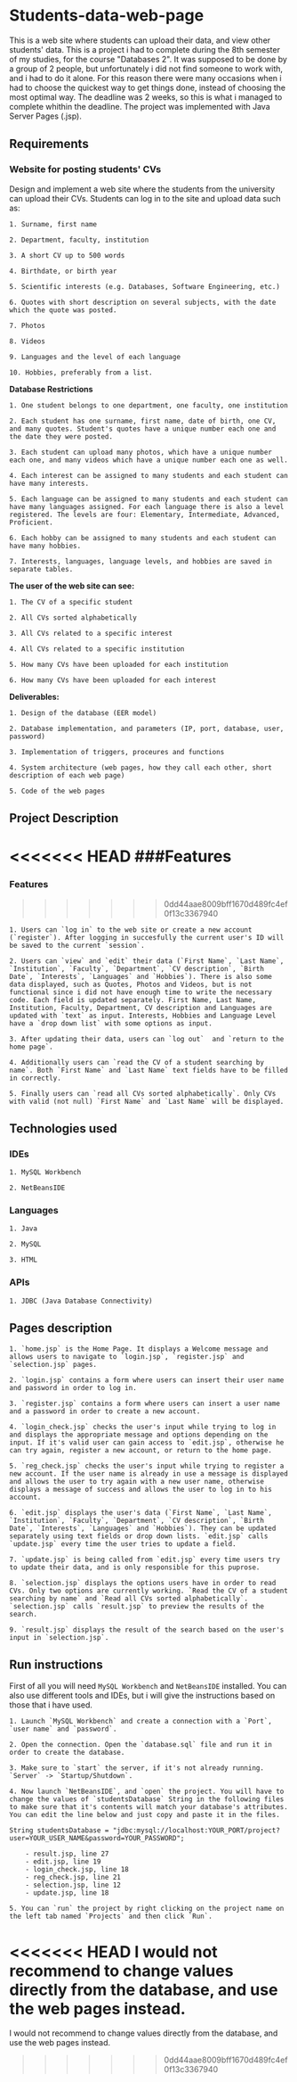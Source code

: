 # Students-data-web-page

This is a web site where students can upload their data, and view other students' data. This is a project i had to complete during the 8th semester of my studies, for the course "Databases 2". It was supposed to be done by a group of 2 people, but unfortunately i did not find someone to work with, and i had to do it alone. For this reason there were many occasions when i had to choose the quickest way to get things done, instead of choosing the most optimal way. The deadline was 2 weeks, so this is what i managed to complete whithin the deadline. The project was implemented with Java Server Pages (.jsp).



## Requirements

### Website for posting students' CVs

Design and implement a web site where the students from the university can upload their CVs. Students can log in to the site and upload data such as:

	1. Surname, first name
	
	2. Department, faculty, institution
	
	3. A short CV up to 500 words
	
	4. Birthdate, or birth year
	
	5. Scientific interests (e.g. Databases, Software Engineering, etc.)
	
	6. Quotes with short description on several subjects, with the date which the quote was posted.
	
	7. Photos
	
	8. Videos
	
	9. Languages and the level of each language
	
	10. Hobbies, preferably from a list.


**Database Restrictions**

	1. One student belongs to one department, one faculty, one institution
	
	2. Each student has one surname, first name, date of birth, one CV, and many quotes. Student's quotes have a unique number each one and the date they were posted.
	
	3. Each student can upload many photos, which have a unique number each one, and many videos which have a unique number each one as well.
	
	4. Each interest can be assigned to many students and each student can have many interests.
	
	5. Each language can be assigned to many students and each student can have many languages assigned. For each language there is also a level registered. The levels are four: Elementary, Intermediate, Advanced, Proficient.
	
	6. Each hobby can be assigned to many students and each student can have many hobbies.
	
	7. Interests, languages, language levels, and hobbies are saved in separate tables.
	
	
**The user of the web site can see:**

	1. The CV of a specific student
	
	2. All CVs sorted alphabetically
	
	3. All CVs related to a specific interest
	
	4. All CVs related to a specific institution
	
	5. How many CVs have been uploaded for each institution
	
	6. How many CVs have been uploaded for each interest
	

**Deliverables:**

	1. Design of the database (EER model)
	
	2. Database implementation, and parameters (IP, port, database, user, password)
	
	3. Implementation of triggers, proceures and functions
	
	4. System architecture (web pages, how they call each other, short description of each web page)
	
	5. Code of the web pages



## Project Description

<<<<<<< HEAD
###Features
=======
### Features
>>>>>>> 0dd44aae8009bff1670d489fc4ef0f13c3367940

	1. Users can `log in` to the web site or create a new account (`register`). After logging in succesfully the current user's ID will be saved to the current `session`.
	
	2. Users can `view` and `edit` their data (`First Name`, `Last Name`, `Institution`, `Faculty`, `Department`, `CV description`, `Birth Date`, `Interests`, `Languages` and `Hobbies`). There is also some data displayed, such as Quotes, Photos and Videos, but is not functional since i did not have enough time to write the necessary code. Each field is updated separately. First Name, Last Name, Institution, Faculty, Department, CV description and Languages are updated with `text` as input. Interests, Hobbies and Language Level have a `drop down list` with some options as input.
	
	3. After updating their data, users can `log out`  and `return to the home page`.
	
	4. Additionally users can `read the CV of a student searching by name`. Both `First Name` and `Last Name` text fields have to be filled in correctly.
	
	5. Finally users can `read all CVs sorted alphabetically`. Only CVs with valid (not null) `First Name` and `Last Name` will be displayed.



## Technologies used

### IDEs

	1. MySQL Workbench
	
	2. NetBeansIDE

### Languages
	
	1. Java
	
	2. MySQL
	
	3. HTML

### APIs

	1. JDBC (Java Database Connectivity)



## Pages description

	1. `home.jsp` is the Home Page. It displays a Welcome message and allows users to navigate to `login.jsp`, `register.jsp` and `selection.jsp` pages.
	
	2. `login.jsp` contains a form where users can insert their user name and password in order to log in.
	
	3. `register.jsp` contains a form where users can insert a user name and a password in order to create a new account.
	
	4. `login_check.jsp` checks the user's input while trying to log in and displays the appropriate message and options depending on the input. If it's valid user can gain access to `edit.jsp`, otherwise he can try again, register a new account, or return to the home page.
	
	5. `reg_check.jsp` checks the user's input while trying to register a new account. If the user name is already in use a message is displayed and allows the user to try again with a new user name, otherwise displays a message of success and allows the user to log in to his account.
	
	6. `edit.jsp` displays the user's data (`First Name`, `Last Name`, `Institution`, `Faculty`, `Department`, `CV description`, `Birth Date`, `Interests`, `Languages` and `Hobbies`). They can be updated separately using text fields or drop down lists. `edit.jsp` calls `update.jsp` every time the user tries to update a field.
	
	7. `update.jsp` is being called from `edit.jsp` every time users try to update their data, and is only responsible for this puprose.
	
	8. `selection.jsp` displays the options users have in order to read CVs. Only two options are currently working. `Read the CV of a student searching by name` and `Read all CVs sorted alphabetically`. `selection.jsp` calls `result.jsp` to preview the results of the search.
	
	9. `result.jsp` displays the result of the search based on the user's input in `selection.jsp`.


## Run instructions

First of all you will need `MySQL Workbench` and `NetBeansIDE` installed. You can also use different tools and IDEs, but i will give the instructions based on those that i have used.

	1. Launch `MySQL Workbench` and create a connection with a `Port`, `user name` and `password`.
	
	2. Open the connection. Open the `database.sql` file and run it in order to create the database.
	
	3. Make sure to `start` the server, if it's not already running. `Server` -> `Startup/Shutdown`.
	
	4. Now launch `NetBeansIDE`, and `open` the project. You will have to change the values of `studentsDatabase` String in the following files to make sure that it's contents will match your database's attributes. You can edit the line below and just copy and paste it in the files.
	
	String studentsDatabase = "jdbc:mysql://localhost:YOUR_PORT/project?user=YOUR_USER_NAME&password=YOUR_PASSWORD";
	
		- result.jsp, line 27
		- edit.jsp, line 19
		- login_check.jsp, line 18
		- reg_check.jsp, line 21
		- selection.jsp, line 12
		- update.jsp, line 18
	
	5. You can `run` the project by right clicking on the project name on the left tab named `Projects` and then click `Run`.
	
<<<<<<< HEAD
I would not recommend to change values directly from the database, and use the web pages instead.
=======
I would not recommend to change values directly from the database, and use the web pages instead.
>>>>>>> 0dd44aae8009bff1670d489fc4ef0f13c3367940
